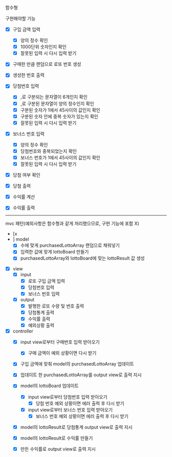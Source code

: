 함수형

구현해야할 기능
- [x] 구입 금액 입력
  - [x] 양의 정수 확인
  - [x] 1000단위 숫자인지 확인
  - [x] 잘못된 입력 시 다시 입력 받기

- [x] 구매한 만큼 랜덤으로 로또 번호 생성
- [x] 생성한 번호 출력

- [x] 당첨번호 입력
  - [x] ,로 구분되는 문자열이 6개인지 확인
  - [x] ,로 구분된 문자열이 양의 정수인지 확인
  - [x] 구분된 숫자가 1에서 45사이의 값인지 확인
  - [x] 구분된 숫자 안에 중복 숫자가 있는지 확인
  - [x] 잘못된 입력 시 다시 입력 받기
- [x] 보너스 번호 입력
  - [x] 양의 정수 확인
  - [x] 당첨번호와 중복되었는지 확인
  - [x] 보너스 번호가 1에서 45사이의 값인지 확인
  - [x] 잘못된 입력 시 다시 입력 받기

- [x] 당첨 여부 확인
- [x] 당첨 출력

- [x] 수익률 계산

- [x] 수익률 출력

---

mvc 패턴(예외사항은 함수형과 같게 처리했으므로, 구현 기능에 포함 X)

- [x
- ] model
  - [x] 수에 맞게 purchasedLottoArray 랜덤으로 채워넣기
  - [x] 입력한 값에 맞게 lottoBoard 만들기
  - [x] purchasedLottoArray와 lottoBoard에 맞는 lottoResult 값 생성 
- [x] view
  - [x] input
    - [x] 로또 구입 금액 입력
    - [x] 당첨번호 입력
    - [x] 보너스 번호 입력
  - [x] output
    - [x] 발행한 로또 수량 및 번호 출력
    - [x] 당첨통계 출력
    - [x] 수익률 출력
    - [x] 예외상황 출력
- [x] controller
  - [x] input view로부터 구매번호 입력 받아오기
    - [x] 구매 금액이 예외 상황이면 다시 받기
  - [x] 구입 금액에 맞춰 model의 purchasedLottoArray 업데이트
  - [x] 업데이트 한 purchasedLottoArray를 output view로 출력 지시
  
  - [x] model의 lottoBoard 업데이트
    - [x] input view로부터 당첨번호 입력 받아오기
      - [x] 당첨 번호 예외 상황이면 에러 출력 후 다시 받기
    - [x] input view로부터 보너스 번호 입력 받아오기
      - [x] 보너스 번호 예외 상황이면 에러 출력 후 다시 받기
  
  - [x] model의 lottoResult로 당첨통계 output view로 출력 지시

  - [x] model의 lottoResult로 수익률 만들기
  - [x] 만든 수익률로 output view로 출력 지시
